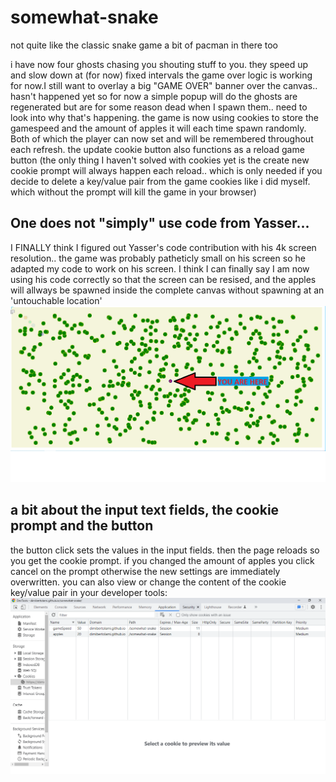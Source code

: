 # somewhat-snake
not quite like the classic snake game
a bit of pacman in there too

i have now four ghosts chasing you shouting stuff to you. they speed up and slow down at (for now) fixed intervals
the game over logic is working for now.I still want to overlay a big "GAME OVER" banner over the canvas.. hasn't happened yet so for now a simple popup will do
the ghosts are regenerated but are for some reason dead when I spawn them.. need to look into why that's happening.
the game is now using cookies to store the gamespeed and the amount of apples it will each time spawn randomly. Both of which the player can now set and will be remembered throughout each refresh. the update cookie button also functions as a reload game button (the only thing I haven't solved with cookies yet is the create new cookie prompt will always happen each reload.. which is only needed if you decide to delete a key/value pair from the game cookies like i did myself. which without the prompt will kill the game in your browser)

## One does not "simply" use code from Yasser...
I FINALLY think I figured out Yasser's code contribution with his 4k screen resolution.. the game was probably patheticly small on his screen so he adapted my code to work on his screen. I think I can finally say I am now using his code correctly so that the screen can be resised, and the apples will allways be spawned inside the complete canvas without spawning at an 'untouchable location'
![largeScreens](largescreens.png "large screens with 500 apples generated")

## a bit about the input text fields, the cookie prompt and the button

the button click sets the values in the input fields.
then the page reloads so you get the cookie prompt. 
if you changed the amount of apples you click cancel on the prompt otherwise the new settings are immediately overwritten.
you can also view or change the content of the cookie key/value pair in your developer tools:
![cookies](cookies.png "the session cookie store")
